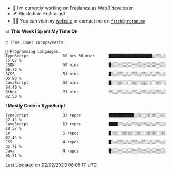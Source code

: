 - 🔭 I’m currently working on Freelance as Web3 developer
- 🪶 Blockchain Enthusiast
- 👨‍💻 You can visit my [website](https://f1tch.xyz) or contact me on [`f1tch@proton.me`](mailto:f1tch@proton.me)

<!--START_SECTION:waka-->
📊 **This Week I Spent My Time On** 

```text
⌚︎ Time Zone: Europe/Paris

💬 Programming Languages: 
TypeScript               10 hrs 56 mins      ███████████████████░░░░░░   75.62 % 
JSON                     58 mins             █░░░░░░░░░░░░░░░░░░░░░░░░   06.73 % 
SCSS                     51 mins             █░░░░░░░░░░░░░░░░░░░░░░░░   05.90 % 
JavaScript               38 mins             █░░░░░░░░░░░░░░░░░░░░░░░░   04.40 % 
Other                    21 mins             ░░░░░░░░░░░░░░░░░░░░░░░░░   02.50 % 

```

**I Mostly Code in TypeScript** 

```text
TypeScript               33 repos            ███████████░░░░░░░░░░░░░░   47.14 % 
JavaScript               13 repos            ████░░░░░░░░░░░░░░░░░░░░░   18.57 % 
C#                       5 repos             █░░░░░░░░░░░░░░░░░░░░░░░░   07.14 % 
CSS                      4 repos             █░░░░░░░░░░░░░░░░░░░░░░░░   05.71 % 
Java                     4 repos             █░░░░░░░░░░░░░░░░░░░░░░░░   05.71 % 

```



 Last Updated on 22/02/2023 08:05:17 UTC
<!--END_SECTION:waka-->
